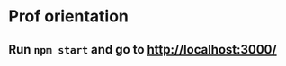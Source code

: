 # Prof orientation

## Run ```npm start``` and go to [http://localhost:3000/](http://localhost:3000/)
